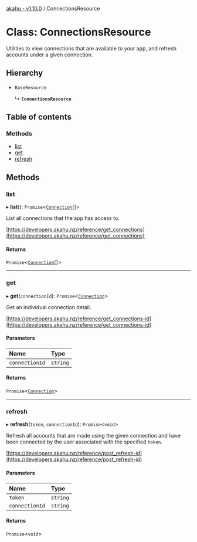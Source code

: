 [akahu - v1.10.0](../README.md) / ConnectionsResource

# Class: ConnectionsResource

Utilities to view connections that are available to your app, and refresh
accounts under a given connection.

## Hierarchy

- `BaseResource`

  ↳ **`ConnectionsResource`**

## Table of contents

### Methods

- [list](ConnectionsResource.md#list)
- [get](ConnectionsResource.md#get)
- [refresh](ConnectionsResource.md#refresh)

## Methods

### list

▸ **list**(): `Promise`<[`Connection`](../README.md#connection)[]\>

List all connections that the app has access to.

[https://developers.akahu.nz/reference/get_connections](https://developers.akahu.nz/reference/get_connections)

#### Returns

`Promise`<[`Connection`](../README.md#connection)[]\>

___

### get

▸ **get**(`connectionId`): `Promise`<[`Connection`](../README.md#connection)\>

Get an individual connection detail.

[https://developers.akahu.nz/reference/get_connections-id](https://developers.akahu.nz/reference/get_connections-id)

#### Parameters

| Name | Type |
| :------ | :------ |
| `connectionId` | `string` |

#### Returns

`Promise`<[`Connection`](../README.md#connection)\>

___

### refresh

▸ **refresh**(`token`, `connectionId`): `Promise`<`void`\>

Refresh all accounts that are made using the given connection and have been
connected by the user associated with the specified `token`.

[https://developers.akahu.nz/reference/post_refresh-id](https://developers.akahu.nz/reference/post_refresh-id)

#### Parameters

| Name | Type |
| :------ | :------ |
| `token` | `string` |
| `connectionId` | `string` |

#### Returns

`Promise`<`void`\>
